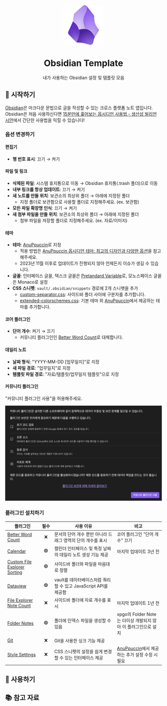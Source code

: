 <div align="center">
    <img alt="logo" src="./logo.png"  width="128" height="128" />
    <h1>Obsidian Template</h1>
    <p>내가 사용하는 Obsidian 설정 및 템플릿 모음</p>
</div>

## 🚀 시작하기

[Obsidian](https://obsidian.md/)은 마크다운 문법으로 글을 작성할 수 있는 크로스 플랫폼 노트 앱입니다. Obsidian은 처음 사용하신다면 [15분만에 훑어보는 옵시디언 사용법 - 생산성 빌리언 시안](https://www.youtube.com/watch?v=ZuEu8SDqHOE)에서 간단한 사용법을 익힐 수 있습니다!

### 옵션 변경하기

#### 편집기

- **행 번호 표시**: 끄기 → 켜기

#### 파일 및 링크

- **삭제된 파일**: 시스템 휴지통으로 이동 → Obsidian 휴지통(.trash 폴더)으로 이동
- **내부 링크를 항상 업데이트**: 끄기 → 켜기
- **새 노트를 만들 위치**: 보관소의 최상위 폴더 → 아래에 지정된 폴더
  - 지정 폴더로 보관함으로 사용할 폴더로 지정해주세요. (ex. 보관함)
- **모든 파일 확장명 인식**: 끄기 → 켜기
- **새 첨부 파일을 만들 위치**: 보관소의 최상위 폴더 → 아래에 지정된 폴더
  - 첨부 파일을 저장할 폴더로 지정해주세요. (ex. 자료/이미지)

#### 테마

- **테마**: [AnuPpuccin](https://github.com/AnubisNekhet/AnuPpuccin)로 지정
  - 적용 방법은 [AnuPpuccin 옵시디언 테마: 최고의 디자인과 다양한 옵션](https://anpigon.tistory.com/332)을 참고해주세요.
  - 2023년 11월 이후로 업데이트가 진행되지 않아 언제든지 이슈가 생길 수 있습니다.
- **글꼴**: 인터페이스 글꼴, 텍스크 글꼴은 [Pretandard Variable](https://github.com/orioncactus/pretendard)로, 모노스페이스 글꼴은 Monaco로 설정
- **CSS 스니펫**: `vault/.obsidian/snippets` 경로에 2개 스니팻을 추가
  - [custom-separator.css](https://github.com/replete/obsidian-minimal-theme-css-snippets/blob/main/%5Bui%5D%20Custom%20Separators.css): 사이드바 폴더 사이에 구분자를 추가합니다.
  - [extended-colorschemes.css](https://github.com/AnubisNekhet/AnuPpuccin/blob/main/snippets/extended-colorschemes.css): 기본 테마 외 [AnuPpuccin](https://github.com/AnubisNekhet/AnuPpuccin)에서 제공하는 테마를 추가합니다.

#### 코어 플러그인

- **단어 개수**: 켜기 → 끄기
  - 커뮤니티 플러그인인 [Better Word Count](https://github.com/lukeleppan/better-word-count)로 대체합니다.

#### 데일리 노트

- **날짜 형식**: "YYYY-MM-DD [업무일지]"로 지정
- **새 파일 경로**: "업무일지"로 지정
- **템플릿 파일 경로**: "자료/템플릿/업무일지 템플릿"으로 지정

#### 커뮤니티 플러그인

"커뮤니티 플러그인 사용"을 허용해주세요.

![커뮤니티 플러그인 허용](./img/community-plugin-allowment.png)

### 플러그인 설치하기

<table>
    <thead>
        <tr>
            <th width="22%">플러그인</th>
            <th width="8%" align="center">필수</th>
            <th width="40%">사용 이유</th>
            <th width="30%">비고</th>
        </tr>
    </thead>
    <tbody>
        <tr>
            <td><a href="https://github.com/lukeleppan/better-word-count">Better Word Count</a></td>
            <td align="center">❌</td>
            <td>문서의 단어 개수 뿐만 아니라 드래그 영역의 단어 개수를 표시</td>
            <td>코어 플러그인 &quot;단어 개수&quot; 끄기</td>
        </tr>
        <tr>
            <td><a href="https://github.com/liamcain/obsidian-calendar-plugin">Calendar</a></td>
            <td align="center">🟢</td>
            <td>캘린더 인터페이스 및 특정 날짜의 데일리 노트 생성 기능 제공</td>
            <td>마지막 업데이트 3년 전</td>
        </tr>
        <tr>
            <td><a href="https://github.com/SebastianMC/obsidian-custom-sort">Custom File Explorer Sorting</a></td>
            <td align="center">🟢</td>
            <td>사이드바 폴더와 파일을 마음대로 정렬</td>
            <td></td>
        </tr>
        <tr>
            <td><a href="https://github.com/blacksmithgu/obsidian-dataview">Dataview</a></td>
            <td align="center">🟢</td>
            <td>vault를 데이터베이스처럼 쿼리할 수 있고 JavaScript API를 제공함</td>
            <td></td>
        </tr>
        <tr>
            <td><a href="https://github.com/ozntel/file-explorer-note-count">File Explorer Note Count</a></td>
            <td align="center">❌</td>
            <td>사이드바 폴더에 자료 개수를 표시</td>
            <td>마지막 업데이트 1년 전</td>
        </tr>
        <tr>
            <td><a href="https://github.com/LostPaul/obsidian-folder-notes">Folder Notes</a></td>
            <td align="center">🟢</td>
            <td>폴더에 인덱스 파일을 생성할 수 있음</td>
            <td>xpgo의 Folder Note는 더이상 개발되지 않아 이 플러그인으로 설치</td>
        </tr>
        <tr>
            <td><a href="https://github.com/denolehov/obsidian-git">Git</a></td>
            <td align="center">❌</td>
            <td>Git을 사용한 싱크 기능 제공</td>
            <td></td>
        </tr>
        <tr>
            <td><a href="https://github.com/mgmeyers/obsidian-style-settings">Style Settings</a></td>
            <td align="center">❌</td>
            <td>CSS 스니펫의 설정을 쉽게 변경할 수 있는 인터페이스 제공</td>
            <td><a href="https://github.com/AnubisNekhet/AnuPpuccin">AnuPpuccin</a>에서 제공하는 추가 설정 수정 시 필요</td>
        </tr>
    </tbody>
</table>

## 💬 사용하기

## 📚 참고 자료
